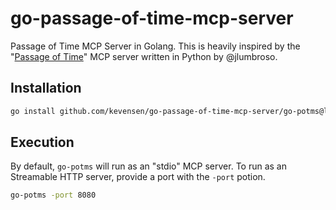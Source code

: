 # go-passage-of-time-mcp-server
Passage of Time MCP Server in Golang.  This is heavily inspired by the "[Passage of Time](https://github.com/jlumbroso/passage-of-time-mcp/blob/main/README.md)" MCP server written in Python by @jlumbroso.

## Installation
```bash
go install github.com/kevensen/go-passage-of-time-mcp-server/go-potms@latest
```

## Execution
By default, `go-potms` will run as an "stdio" MCP server.  To run as an Streamable HTTP server, provide a port with the `-port` potion.
```bash
go-potms -port 8080
```